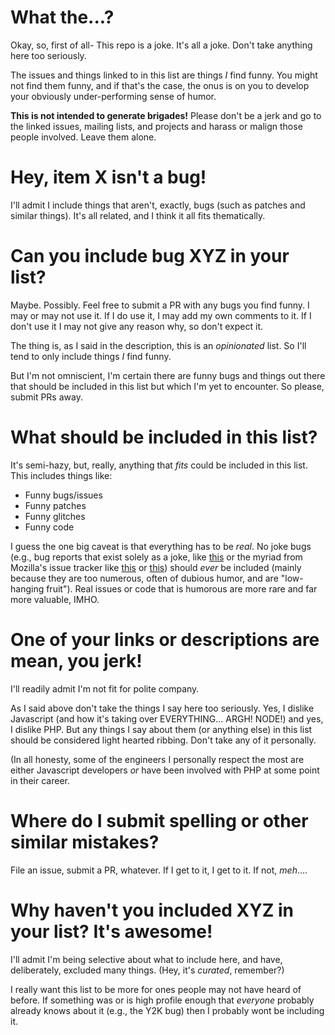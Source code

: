 # What the...?

Okay, so, first of all- This repo is a joke. It's all a joke. Don't take
anything here too seriously.

The issues and things linked to in this list are things *I* find funny. You
might not find them funny, and if that's the case, the onus is on you to
develop your obviously under-performing sense of humor.

**This is not intended to generate brigades!** Please don't be a jerk and
go to the linked issues, mailing lists, and projects and harass or malign
those people involved. Leave them alone.

# Hey, item X isn't a bug!

I'll admit I include things that aren't, exactly, bugs (such as patches
and similar things). It's all related, and I think it all fits thematically.

# Can you include bug XYZ in your list?

Maybe. Possibly. Feel free to submit a PR with any bugs you find funny. I
may or may not use it. If I do use it, I may add my own comments to it. If
I don't use it I may not give any reason why, so don't expect it.

The thing is, as I said in the description, this is an *opinionated* list.
So I'll tend to only include things *I* find funny.

But I'm not omniscient, I'm certain there are funny bugs and things out there
that should be included in this list but which I'm yet to encounter. So please,
submit PRs away.

# What should be included in this list?

It's semi-hazy, but, really, anything that *fits* could be included in this
list. This includes things like:

* Funny bugs/issues
* Funny patches
* Funny glitches
* Funny code

I guess the one big caveat is that everything has to be *real*. No joke bugs
(e.g., bug reports that exist solely as a joke, like [this](https://bugs.gentoo.org/show_bug.cgi?id=35890)
or the myriad from Mozilla's issue tracker like [this](https://bugzilla.mozilla.org/show_bug.cgi?id=95849) or
[this](https://bugzilla.mozilla.org/show_bug.cgi?id=98491)) should *ever* be
included (mainly because they are too numerous, often of dubious humor, and are
"low-hanging fruit"). Real issues or code that is humorous are more rare and
far more valuable, IMHO.

# One of your links or descriptions are mean, you jerk!

I'll readily admit I'm not fit for polite company.

As I said above don't take the things I say here too seriously. Yes, I dislike
Javascript (and how it's taking over EVERYTHING... ARGH! NODE!) and yes, I
dislike PHP. But any things I say about them (or anything else) in this list
should be considered light hearted ribbing. Don't take any of it personally.

(In all honesty, some of the engineers I personally respect the most are
either Javascript developers *or* have been involved with PHP at some point
in their career.

# Where do I submit spelling or other similar mistakes?

File an issue, submit a PR, whatever. If I get to it, I get to it. If not,
*meh*....

# Why haven't you included XYZ in your list? It's awesome!

I'll admit I'm being selective about what to include here, and have, deliberately,
excluded many things. (Hey, it's *curated*, remember?)

I really want this list to be more for ones people may not have heard of before.
If something was or is high profile enough that *everyone* probably already
knows about it (e.g., the Y2K bug) then I probably wont be including it.
